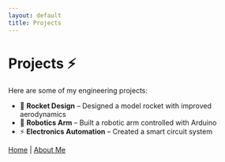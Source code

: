 ```yaml
---
layout: default
title: Projects
---
```


# Projects ⚡

Here are some of my engineering projects:

- 🚀 **Rocket Design** – Designed a model rocket with improved aerodynamics  
- 🤖 **Robotics Arm** – Built a robotic arm controlled with Arduino  
- ⚡ **Electronics Automation** – Created a smart circuit system

[Home](index.md) | [About Me](about.md)

